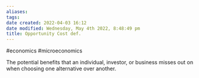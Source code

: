 ```yaml
---
aliases: 
tags: 
date created: 2022-04-03 16:12
date modified: Wednesday, May 4th 2022, 8:48:49 pm
title: Opportunity Cost def.
---
```


#economics #microeconomics

The potential benefits that an individual, investor, or business misses out on when choosing one alternative over another.

